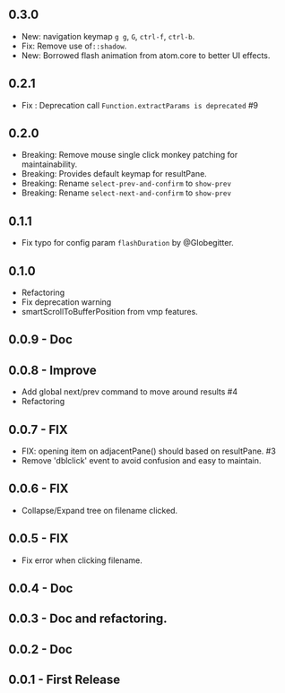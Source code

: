 ## 0.3.0
- New: navigation keymap `g g`, `G`, `ctrl-f`, `ctrl-b`.
- Fix: Remove use of`::shadow`.
- New: Borrowed flash animation from atom.core to better UI effects.

## 0.2.1
- Fix : Deprecation call `Function.extractParams is deprecated` #9

## 0.2.0
- Breaking: Remove mouse single click monkey patching for maintainability.
- Breaking: Provides default keymap for resultPane.
- Breaking: Rename `select-prev-and-confirm` to `show-prev`
- Breaking: Rename `select-next-and-confirm` to `show-prev`

## 0.1.1
- Fix typo for config param `flashDuration` by @Globegitter.

## 0.1.0
- Refactoring
- Fix deprecation warning
- smartScrollToBufferPosition from vmp features.

## 0.0.9 - Doc
## 0.0.8 - Improve
- Add global next/prev command to move around results #4
- Refactoring

## 0.0.7 - FIX
- FIX: opening item on adjacentPane() should based on resultPane. #3
- Remove 'dblclick' event to avoid confusion and easy to maintain.

## 0.0.6 - FIX
- Collapse/Expand tree on filename clicked.

## 0.0.5 - FIX
- Fix error when clicking filename.

## 0.0.4 - Doc
## 0.0.3 - Doc and refactoring.
## 0.0.2 - Doc
## 0.0.1 - First Release
